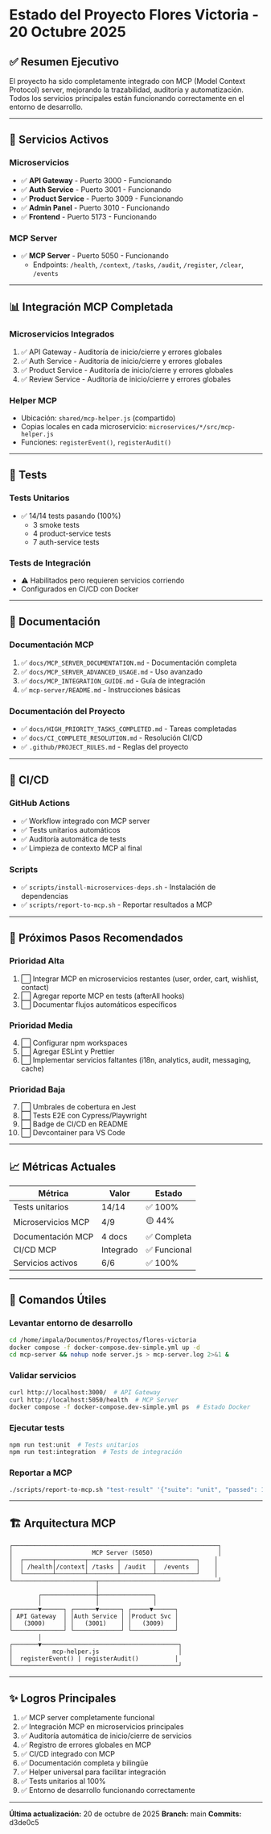 # Estado del Proyecto Flores Victoria - 20 Octubre 2025

## ✅ Resumen Ejecutivo

El proyecto ha sido completamente integrado con MCP (Model Context Protocol) server, mejorando la trazabilidad, auditoría y automatización. Todos los servicios principales están funcionando correctamente en el entorno de desarrollo.

---

## 🚀 Servicios Activos

### Microservicios
- ✅ **API Gateway** - Puerto 3000 - Funcionando
- ✅ **Auth Service** - Puerto 3001 - Funcionando  
- ✅ **Product Service** - Puerto 3009 - Funcionando
- ✅ **Admin Panel** - Puerto 3010 - Funcionando
- ✅ **Frontend** - Puerto 5173 - Funcionando

### MCP Server
- ✅ **MCP Server** - Puerto 5050 - Funcionando
  - Endpoints: `/health`, `/context`, `/tasks`, `/audit`, `/register`, `/clear`, `/events`

---

## 📊 Integración MCP Completada

### Microservicios Integrados
1. ✅ API Gateway - Auditoría de inicio/cierre y errores globales
2. ✅ Auth Service - Auditoría de inicio/cierre y errores globales
3. ✅ Product Service - Auditoría de inicio/cierre y errores globales
4. ✅ Review Service - Auditoría de inicio/cierre y errores globales

### Helper MCP
- Ubicación: `shared/mcp-helper.js` (compartido)
- Copias locales en cada microservicio: `microservices/*/src/mcp-helper.js`
- Funciones: `registerEvent()`, `registerAudit()`

---

## 🧪 Tests

### Tests Unitarios
- ✅ 14/14 tests pasando (100%)
  - 3 smoke tests
  - 4 product-service tests
  - 7 auth-service tests

### Tests de Integración
- ⚠️ Habilitados pero requieren servicios corriendo
- Configurados en CI/CD con Docker

---

## 📝 Documentación

### Documentación MCP
1. ✅ `docs/MCP_SERVER_DOCUMENTATION.md` - Documentación completa
2. ✅ `docs/MCP_SERVER_ADVANCED_USAGE.md` - Uso avanzado
3. ✅ `docs/MCP_INTEGRATION_GUIDE.md` - Guía de integración
4. ✅ `mcp-server/README.md` - Instrucciones básicas

### Documentación del Proyecto
- ✅ `docs/HIGH_PRIORITY_TASKS_COMPLETED.md` - Tareas completadas
- ✅ `docs/CI_COMPLETE_RESOLUTION.md` - Resolución CI/CD
- ✅ `.github/PROJECT_RULES.md` - Reglas del proyecto

---

## 🔧 CI/CD

### GitHub Actions
- ✅ Workflow integrado con MCP server
- ✅ Tests unitarios automáticos
- ✅ Auditoría automática de tests
- ✅ Limpieza de contexto MCP al final

### Scripts
- ✅ `scripts/install-microservices-deps.sh` - Instalación de dependencias
- ✅ `scripts/report-to-mcp.sh` - Reportar resultados a MCP

---

## 🎯 Próximos Pasos Recomendados

### Prioridad Alta
1. ⬜ Integrar MCP en microservicios restantes (user, order, cart, wishlist, contact)
2. ⬜ Agregar reporte MCP en tests (afterAll hooks)
3. ⬜ Documentar flujos automáticos específicos

### Prioridad Media
4. ⬜ Configurar npm workspaces
5. ⬜ Agregar ESLint y Prettier
6. ⬜ Implementar servicios faltantes (i18n, analytics, audit, messaging, cache)

### Prioridad Baja
7. ⬜ Umbrales de cobertura en Jest
8. ⬜ Tests E2E con Cypress/Playwright
9. ⬜ Badge de CI/CD en README
10. ⬜ Devcontainer para VS Code

---

## 📈 Métricas Actuales

| Métrica | Valor | Estado |
|---------|-------|--------|
| Tests unitarios | 14/14 | ✅ 100% |
| Microservicios MCP | 4/9 | 🟡 44% |
| Documentación MCP | 4 docs | ✅ Completa |
| CI/CD MCP | Integrado | ✅ Funcional |
| Servicios activos | 6/6 | ✅ 100% |

---

## 🔄 Comandos Útiles

### Levantar entorno de desarrollo
```bash
cd /home/impala/Documentos/Proyectos/flores-victoria
docker compose -f docker-compose.dev-simple.yml up -d
cd mcp-server && nohup node server.js > mcp-server.log 2>&1 &
```

### Validar servicios
```bash
curl http://localhost:3000/  # API Gateway
curl http://localhost:5050/health  # MCP Server
docker compose -f docker-compose.dev-simple.yml ps  # Estado Docker
```

### Ejecutar tests
```bash
npm run test:unit  # Tests unitarios
npm run test:integration  # Tests de integración
```

### Reportar a MCP
```bash
./scripts/report-to-mcp.sh "test-result" '{"suite": "unit", "passed": 14, "failed": 0}'
```

---

## 🏗️ Arquitectura MCP

```
┌─────────────────────────────────────────────────────────┐
│                      MCP Server (5050)                  │
│  ┌────────┬────────┬────────┬─────────┬───────────┐    │
│  │ /health│/context│ /tasks │ /audit  │  /events  │    │
│  └────────┴────────┴────────┴─────────┴───────────┘    │
└───────────────────────┬─────────────────────────────────┘
                        │
        ┌───────────────┼───────────────┐
        │               │               │
┌───────▼──────┐ ┌──────▼──────┐ ┌─────▼──────┐
│ API Gateway  │ │Auth Service │ │Product Svc │
│   (3000)     │ │   (3001)    │ │   (3009)   │
└──────────────┘ └─────────────┘ └────────────┘
        │
┌───────▼──────────────────────────────────────┐
│           mcp-helper.js                      │
│  registerEvent() | registerAudit()          │
└──────────────────────────────────────────────┘
```

---

## ✨ Logros Principales

1. ✅ MCP server completamente funcional
2. ✅ Integración MCP en microservicios principales
3. ✅ Auditoría automática de inicio/cierre de servicios
4. ✅ Registro de errores globales en MCP
5. ✅ CI/CD integrado con MCP
6. ✅ Documentación completa y bilingüe
7. ✅ Helper universal para facilitar integración
8. ✅ Tests unitarios al 100%
9. ✅ Entorno de desarrollo funcionando correctamente

---

**Última actualización:** 20 de octubre de 2025
**Branch:** main
**Commits:** d3de0c5
